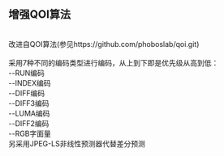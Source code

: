 ## 增强QOI算法<br>
<br>
改进自QOI算法(参见https://github.com/phoboslab/qoi.git)<br>
<br>
采用7种不同的编码类型进行编码，从上到下即是优先级从高到低：<br>
--RUN编码<br>
--INDEX编码<br>
--DIFF编码<br>
--DIFF3编码<br>
--LUMA编码<br>
--DIFF2编码<br>
--RGB字面量<br>
另采用JPEG-LS非线性预测器代替差分预测<br>
